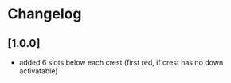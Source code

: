 # Changelog

## [1.0.0]
- added 6 slots below each crest (first red, if crest has no down activatable)